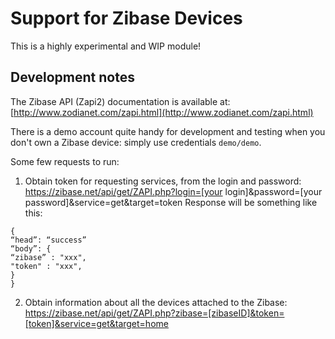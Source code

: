 # Support for Zibase Devices

This is a highly experimental and WIP module!


## Development notes

The Zibase API (Zapi2) documentation is available at:
[http://www.zodianet.com/zapi.html](http://www.zodianet.com/zapi.html)

There is a demo account quite handy for development and testing when you don't own a Zibase device:
simply use credentials ``` demo/demo ```.

Some few requests to run:

1. Obtain token for requesting services, from the login and password:
https://zibase.net/api/get/ZAPI.php?login=[your login]&password=[your password]&service=get&target=token
Response will be something like this:
```
{
“head”: “success”
“body”: {
“zibase” : "xxx",
"token" : "xxx",
}
}
```

2. Obtain information about all the devices attached to the Zibase:
https://zibase.net/api/get/ZAPI.php?zibase=[zibaseID]&token=[token]&service=get&target=home